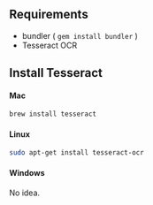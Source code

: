## Requirements

- bundler ( `gem install bundler` )
- Tesseract OCR

## Install Tesseract

#### Mac

```sh
brew install tesseract
```

#### Linux
```sh
sudo apt-get install tesseract-ocr
```

#### Windows

No idea.

